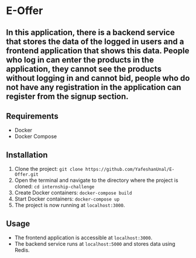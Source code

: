 # E-Offer

## In this application, there is a backend service that stores the data of the logged in users and a frontend application that shows this data. People who log in can enter the products in the application, they cannot see the products without logging in and cannot bid, people who do not have any registration in the application can register from the signup section.

## Requirements

- Docker
- Docker Compose

## Installation

1. Clone the project: `git clone https://github.com/YafeshanUnal/E-Offer.git`
2. Open the terminal and navigate to the directory where the project is cloned: `cd internship-challenge`
3. Create Docker containers: `docker-compose build`
4. Start Docker containers: `docker-compose up`
5. The project is now running at `localhost:3000`.

## Usage

- The frontend application is accessible at `localhost:3000`.
- The backend service runs at `localhost:5000` and stores data using Redis.
